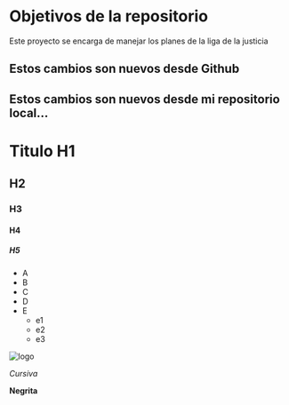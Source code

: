 # Objetivos de la repositorio

Este proyecto se encarga de manejar los planes de la liga de la justicia

## Estos cambios son nuevos desde Github
## Estos cambios son nuevos desde mi repositorio local...


# Titulo H1
## H2
### H3
#### H4
##### H5

* A
* B
* C
* D
* E
  * e1
  * e2
  * e3

![logo](https://wellaggio.com/wp-content/uploads/2015/09/la-importancia-de-las-imagenes-en-el-dise%C3%B1o-web1.jpg)

*Cursiva*

**Negrita**
